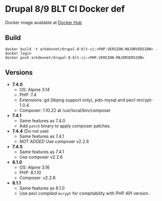 # Drupal 8/9 BLT CI Docker def

Docker image available at [Docker Hub](https://hub.docker.com/repository/docker/arkdevnet/drupal-8-blt-ci)

## Build

```
docker build -t arkdevnet/drupal-8-blt-ci:<PHP.VERSION.MAJORVERSION> .
docker login
docker push arkdevnet/drupal-8-blt-ci:<PHP.VERSION.MAJORVERSION>
```

## Versions

* **7.4.0**  
  * OS: Alpine 3.14
  * PHP: 7.4
  * Extensions: gd (libpng support only), pdo-mysql and pecl-mcrypt-1.0.4
  * Composer: 1.10.22 at /usr/local/bin/composer
* **7.4.1**
  * Same features as 7.4.0
  * Add `patch` binary to apply composer patches.
* **7.4.4** (Do not use)
  * Same features as 7.4.1
  * _NOT ADDED_ Use composer v2.2.6
* **7.4.5** 
  * Same features as 7.4.1
  * Use composer v2.2.6
* **8.1.0**
  * OS: Alpine 3.16
  * PHP: 8.1.10
  * Composer: v2.2.6
* **8.1.1**
  * Same features as 8.1.0
  * Use pecl compiled `mcrypt` for compitability with PHP API version.
